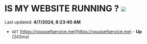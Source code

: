 # IS MY WEBSITE RUNNING ? [![](https://img.shields.io/static/v1?label=Sponsor&message=%E2%9D%A4&logo=GitHub&color=%23fe8e86)](https://github.com/sponsors/<username>)

Last updated: **4/7/2024, 8:23:40 AM**

- `GET` [https://youssefservice.me](https://youssefservice.me) - **Up** (243ms)
